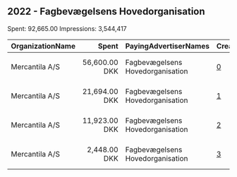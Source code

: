 ## 2022 - Fagbevægelsens Hovedorganisation 
Spent: 92,665.00
Impressions: 3,544,417

|OrganizationName|Spent|PayingAdvertiserNames|CreativeUrls|Impressions|Genders|AgeBrackets|CountryCodes|BillingAddresses|CandidateBallotInformation|
|:---|---:|:---|:---|---:|:---|:---|:---|:---|:---|
|Mercantila A/S|56,600.00 DKK|Fagbevægelsens Hovedorganisation|[0](https://www.snap.com/political-ads/asset/7215d95073d8b11946a3f410f54e8ec07bd2c73c5927fca554cb084c715f3c34?mediaType=mp4)|1,690,486|||denmark|"Borgergade 6, 5. sal,København S,1300,DK"||
|Mercantila A/S|21,694.00 DKK|Fagbevægelsens Hovedorganisation|[1](https://www.snap.com/political-ads/asset/0a71a6648f97e3377f0f4e672ba845e4492b88a3b345848245f88dca25457b1d?mediaType=mp4)|1,198,881|||denmark|"Borgergade 6, 5. sal,København S,1300,DK"||
|Mercantila A/S|11,923.00 DKK|Fagbevægelsens Hovedorganisation|[2](https://www.snap.com/political-ads/asset/8e4fa41602cd3192c93585ac6c3406571c163d2644e59f70db8669ffce8c3572?mediaType=mp4)|572,404|||denmark|"Borgergade 6, 5. sal,København S,1300,DK"||
|Mercantila A/S|2,448.00 DKK|Fagbevægelsens Hovedorganisation|[3](https://www.snap.com/political-ads/asset/edf336629611f3618f893e927bb4a1fb0898dfa17d605306f4d275a54e5f2641?mediaType=mp4)|82,646|||denmark|"Borgergade 6, 5. sal,København S,1300,DK"||
